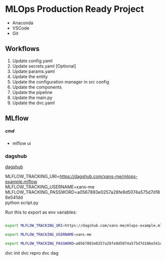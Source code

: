 # MLOps Production Ready Project

- Anaconda 
- VSCode
- Git

## Workflows

1. Update config.yaml
2. Update secrets.yaml [Optional]
3. Update params.yaml
4. Update the entity
5. Update the configuration manager in src config
6. Update the components
7. Update the pipeline 
8. Update the main.py
9. Update the dvc.yaml





## MLflow

##### cmd
- mlflow ui

### dagshub
[dagshub](https://dagshub.com/)

MLFLOW_TRACKING_URI=https://dagshub.com/xans-me/mlops-example.mlflow \
MLFLOW_TRACKING_USERNAME=xans-me \
MLFLOW_TRACKING_PASSWORD=a0567893e0257a28fe9d5074a575d7d186e541dd \
python script.py

Run this to export as env variables:

```bash

export MLFLOW_TRACKING_URI=https://dagshub.com/xans-me/mlops-example.mlflow

export MLFLOW_TRACKING_USERNAME=xans-me 

export MLFLOW_TRACKING_PASSWORD=a0567893e0257a28fe9d5074a575d7d186e541dd

```


dvc init
dvc repro
dvc dag